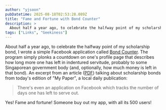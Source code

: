```yaml
---
author: "yjsoon"
pubDatetime: 2025-08-18T02:53:28.089Z
title: "Fame and Fortune with Bond Counter"
description: >
  About half a year ago, to celebrate the halfway point of my scholarship bond, I wrote a simple Facebook application called Bond Counter. The program ...
tags: ["Links", "Geekiness"]
---
```






About half a year ago, to celebrate the halfway point of my scholarship bond, I wrote a simple Facebook application called [Bond Counter](http://www.facebook.com/apps/application.php?api_key=bbd24cbaa4b6c821273d3a6132e92b8b). The program simply plonks a countdown on one's profile page that describes how long more one has left in indentured servitude, probably to some Singaporean government body (and, optionally, how much money is left in that bond). An excerpt from an article ([PDF](/wp-content/uploads/2008/03/fame.pdf "PDF")) talking about scholarship bonds from today's edition of "My Paper", a local daily publication:

> There's even an application on Facebook which tracks the number of days one has left to serve out.

Yes! Fame and fortune! Someone buy out my app, with all its 500 users!